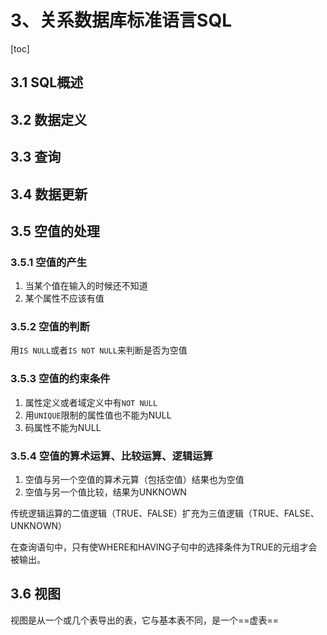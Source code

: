 # 3、关系数据库标准语言SQL

[toc]

## 3.1 SQL概述

## 3.2 数据定义

## 3.3 查询

## 3.4 数据更新

## 3.5 空值的处理

### 3.5.1 空值的产生

1. 当某个值在输入的时候还不知道
2. 某个属性不应该有值

### 3.5.2 空值的判断

用```IS NULL```或者```IS NOT NULL```来判断是否为空值

### 3.5.3 空值的约束条件

1. 属性定义或者域定义中有```NOT NULL```
2. 用```UNIQUE```限制的属性值也不能为NULL
3. 码属性不能为NULL

### 3.5.4 空值的算术运算、比较运算、逻辑运算

1. 空值与另一个空值的算术元算（包括空值）结果也为空值
2. 空值与另一个值比较，结果为UNKNOWN

传统逻辑运算的二值逻辑（TRUE、FALSE）扩充为三值逻辑（TRUE、FALSE、UNKNOWN）

在查询语句中，只有使WHERE和HAVING子句中的选择条件为TRUE的元组才会被输出。

## 3.6 视图

视图是从一个或几个表导出的表，它与基本表不同，是一个==虚表==